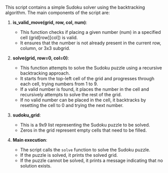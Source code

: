 
This script contains a simple Sudoku solver using the backtracking algorithm. The main components of the script are:

1. **is_valid_move(grid, row, col, num)**:
   - This function checks if placing a given number (num) in a specified cell (grid[row][col]) is valid.
   - It ensures that the number is not already present in the current row, column, or 3x3 subgrid.

2. **solve(grid, row=0, col=0)**:
   - This function attempts to solve the Sudoku puzzle using a recursive backtracking approach.
   - It starts from the top-left cell of the grid and progresses through each cell, trying numbers from 1 to 9.
   - If a valid number is found, it places the number in the cell and recursively attempts to solve the rest of the grid.
   - If no valid number can be placed in the cell, it backtracks by resetting the cell to 0 and trying the next number.

3. **sudoku_grid**:
   - This is a 9x9 list representing the Sudoku puzzle to be solved.
   - Zeros in the grid represent empty cells that need to be filled.

4. **Main execution**:
   - The script calls the `solve` function to solve the Sudoku puzzle.
   - If the puzzle is solved, it prints the solved grid.
   - If the puzzle cannot be solved, it prints a message indicating that no solution exists.

